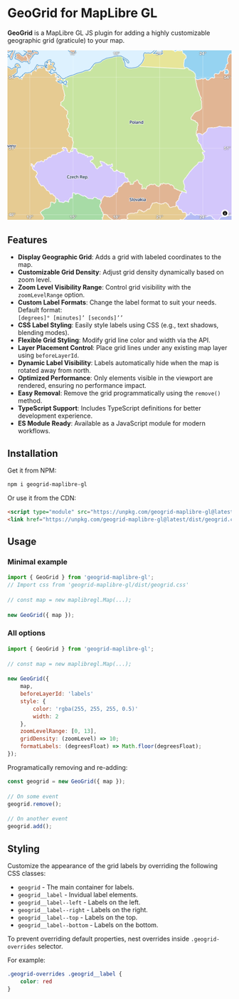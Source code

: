 
# GeoGrid for MapLibre GL  

**GeoGrid** is a MapLibre GL JS plugin for adding a highly customizable geographic grid (graticule) to your map.

![GeoGrid example](./assets/geogrid.png)  

## Features  

- **Display Geographic Grid**: Adds a grid with labeled coordinates to the map.
- **Customizable Grid Density**: Adjust grid density dynamically based on zoom level.
- **Zoom Level Visibility Range**: Control grid visibility with the `zoomLevelRange` option.
- **Custom Label Formats**: Change the label format to suit your needs. Default format:  
  ```[degrees]° [minutes]’ [seconds]’’```
- **CSS Label Styling**: Easily style labels using CSS (e.g., text shadows, blending modes).
- **Flexible Grid Styling**: Modify grid line color and width via the API.
- **Layer Placement Control**: Place grid lines under any existing map layer using `beforeLayerId`.
- **Dynamic Label Visibility**: Labels automatically hide when the map is rotated away from north.
- **Optimized Performance**: Only elements visible in the viewport are rendered, ensuring no performance impact.
- **Easy Removal**: Remove the grid programmatically using the `remove()` method.  
- **TypeScript Support**: Includes TypeScript definitions for better development experience.
- **ES Module Ready**: Available as a JavaScript module for modern workflows.


## Installation

Get it from NPM:

```bash
npm i geogrid-maplibre-gl
```

Or use it from the CDN:

```html
<script type="module" src="https://unpkg.com/geogrid-maplibre-gl@latest"></script>
<link href="https://unpkg.com/geogrid-maplibre-gl@latest/dist/geogrid.css" rel="stylesheet" />
```

## Usage

### Minimal example

```js
import { GeoGrid } from 'geogrid-maplibre-gl';
// Import css from 'geogrid-maplibre-gl/dist/geogrid.css'

// const map = new maplibregl.Map(...);

new GeoGrid({ map });
```

### All options

```js
import { GeoGrid } from 'geogrid-maplibre-gl';

// const map = new maplibregl.Map(...);

new GeoGrid({ 
    map,
    beforeLayerId: 'labels'
    style: {
        color: 'rgba(255, 255, 255, 0.5)'
        width: 2
    },
    zoomLevelRange: [0, 13],
    gridDensity: (zoomLevel) => 10;
    formatLabels: (degreesFloat) => Math.floor(degreesFloat);
});
```

Programatically removing and re-adding:

```js
const geogrid = new GeoGrid({ map });

// On some event
geogrid.remove();

// On another event
geogrid.add();
```

## Styling

Customize the appearance of the grid labels by overriding the following CSS classes:
* `geogrid` - The main container for labels.
* `geogrid__label` - Invidual label elements.
* `geogrid__label--left` - Labels on the left.
* `geogrid__label--right` - Labels on the right.
* `geogrid__label--top` - Labels on the top.
* `geogrid__label--bottom` - Labels on the bottom.

To prevent overriding default properties, nest overrides inside `.geogrid-overrides` selector.

For example:
```css
.geogrid-overrides .geogrid__label {
    color: red
}
```
